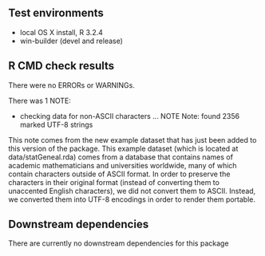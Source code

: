 ## Test environments
* local OS X install, R 3.2.4
* win-builder (devel and release)

## R CMD check results
There were no ERRORs or WARNINGs.

There was 1 NOTE:

* checking data for non-ASCII characters ... NOTE
Note: found 2356 marked UTF-8 strings

This note comes from the new example dataset that has just been added to this version of the package. This example dataset (which is located at data/statGeneal.rda) comes from a database that contains names of academic mathematicians and universities worldwide, many of which contain characters outside of ASCII format. In order to preserve the characters in their original format (instead of converting them to unaccented English characters), we did not convert them to ASCII. Instead, we converted them into UTF-8 encodings in order to render them portable.

## Downstream dependencies
There are currently no downstream dependencies for this package

